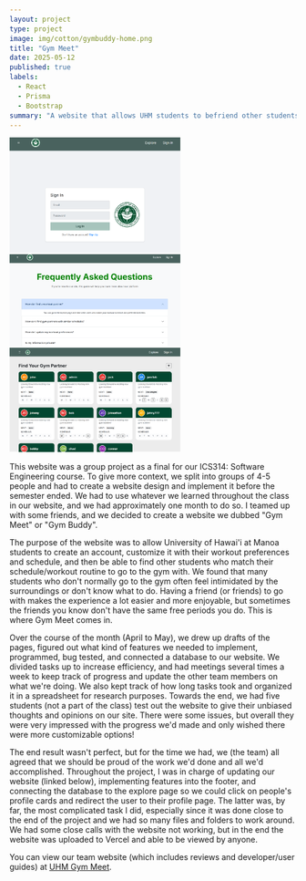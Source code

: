 ```yaml
---
layout: project
type: project
image: img/cotton/gymbuddy-home.png
title: "Gym Meet"
date: 2025-05-12
published: true
labels:
  - React
  - Prisma
  - Bootstrap
summary: "A website that allows UHM students to befriend other students and go to the gym together."
---
```


<div class="text-center p-4">
  <img width="300px" src="../img/cotton/gymbuddy-login.png" class="img-thumbnail" >
  <img width="300px" src="../img/cotton/gymbuddy-faq.png" class="img-thumbnail" >
  <img width="300px" src="../img/cotton/gymbuddy-explore.png" class="img-thumbnail" >
</div>

This website was a group project as a final for our ICS314: Software Engineering course. To give more context, we split into groups of 4-5 people and had to create a website design and implement it before the semester ended. We had to use whatever we learned throughout the class in our website, and we had approximately one month to do so. I teamed up with some friends, and we decided to create a website we dubbed "Gym Meet" or "Gym Buddy".

The purpose of the website was to allow University of Hawai'i at Manoa students to create an account, customize it with their workout preferences and schedule, and then be able to find other students who match their schedule/workout routine to go to the gym with. We found that many students who don't normally go to the gym often feel intimidated by the surroundings or don't know what to do. Having a friend (or friends) to go with makes the experience a lot easier and more enjoyable, but sometimes the friends you know don't have the same free periods you do. This is where Gym Meet comes in.

Over the course of the month (April to May), we drew up drafts of the pages, figured out what kind of features we needed to implement, programmed, bug tested, and connected a database to our website. We divided tasks up to increase efficiency, and had meetings several times a week to keep track of progress and update the other team members on what we're doing. We also kept track of how long tasks took and organized it in a spreadsheet for research purposes. Towards the end, we had five students (not a part of the class) test out the website to give their unbiased thoughts and opinions on our site. There were some issues, but overall they were very impressed with the progress we'd made and only wished there were more customizable options!

The end result wasn't perfect, but for the time we had, we (the team) all agreed that we should be proud of the work we'd done and all we'd accomplished. Throughout the project, I was in charge of updating our website (linked below), implementing features into the footer, and connecting the database to the explore page so we could click on people's profile cards and redirect the user to their profile page. The latter was, by far, the most complicated task I did, especially since it was done close to the end of the project and we had so many files and folders to work around. We had some close calls with the website not working, but in the end the website was uploaded to Vercel and able to be viewed by anyone.


You can view our team website (which includes reviews and developer/user guides) at  [UHM Gym Meet]([https://manoa.hawaii.edu/news/article.php?aId=2857](https://gym-meet.github.io/)).

